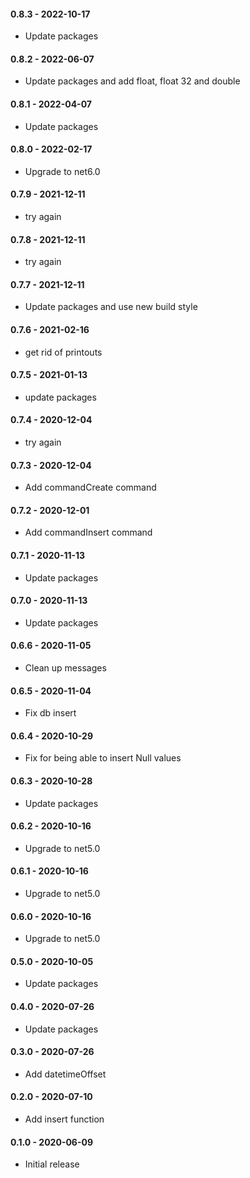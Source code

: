 #### 0.8.3 - 2022-10-17
*  Update packages
#### 0.8.2 - 2022-06-07
*  Update packages and add float, float 32 and double
#### 0.8.1 - 2022-04-07
*  Update packages
#### 0.8.0 - 2022-02-17
*  Upgrade to net6.0
#### 0.7.9 - 2021-12-11
* try again
#### 0.7.8 - 2021-12-11
* try again
#### 0.7.7 - 2021-12-11
* Update packages and use new build style
#### 0.7.6 - 2021-02-16
* get rid of printouts
#### 0.7.5 - 2021-01-13
* update packages
#### 0.7.4 - 2020-12-04
* try again
#### 0.7.3 - 2020-12-04
* Add commandCreate command
#### 0.7.2 - 2020-12-01
* Add commandInsert command
#### 0.7.1 - 2020-11-13
* Update packages
#### 0.7.0 - 2020-11-13
* Update packages
#### 0.6.6 - 2020-11-05
* Clean up messages
#### 0.6.5 - 2020-11-04
* Fix db insert
#### 0.6.4 - 2020-10-29
* Fix for being able to insert Null values
#### 0.6.3 - 2020-10-28
* Update packages
#### 0.6.2 - 2020-10-16
* Upgrade to net5.0
#### 0.6.1 - 2020-10-16
* Upgrade to net5.0
#### 0.6.0 - 2020-10-16
* Upgrade to net5.0
#### 0.5.0 - 2020-10-05
* Update packages
#### 0.4.0 - 2020-07-26
* Update packages
#### 0.3.0 - 2020-07-26
* Add datetimeOffset
#### 0.2.0 - 2020-07-10
* Add insert function
#### 0.1.0 - 2020-06-09
* Initial release
